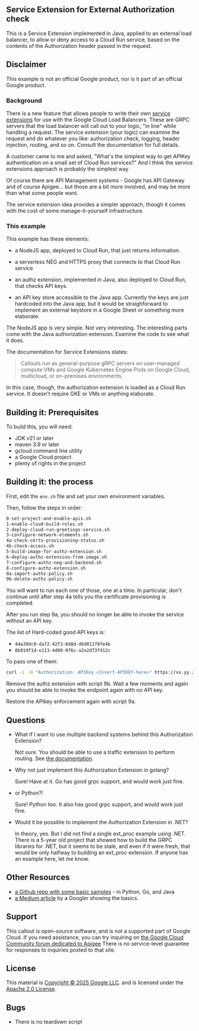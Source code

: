 ## Service Extension for External Authorization check

This is a Service Extension implemented in Java, applied to an external load
balancer, to allow or deny access to a Cloud Run service, based on the contents
of the Authorization header passed in the request.

## Disclaimer

This example is not an official Google product, nor is it part of an
official Google product.


### Background

There is a new feature that allows people to write their own [service
extensions](https://cloud.google.com/service-extensions/docs/overview) for use
with the Google Cloud Load Balancers. These are GRPC servers that the load
balancer will call out to your logic, "in line" while handling a request. The
service extension (your logic) can examine the request and do whatever you like:
authorization check, logging, header injection, routing, and so on. Consult the
documentation for full details.

A customer came to me and asked, "What's the simplest way to get APIKey
authentication on a small set of Cloud Run services?" And I think the service
extensions approach is probably the simplest way

Of course there are API Management systems - Google has API Gateway and of
course Apigee... but those are a bit more involved, and may be more than what
some people want.

The service extension idea provides a simpler approach, though it comes with the
cost of some manage-it-yourself infrastructure.

### This example

This example has these elements:

- a NodeJS app, deployed to Cloud Run, that just returns information.

- a serverless NEG and HTTPS proxy that connects to that Cloud Run service

- an authz extension, implemented in Java, also deployed to Cloud Run, that checks API keys.

- an API key store accessible to the Java app. Currently the keys are just
  hardcoded into the Java app, but it would be straighforward to implement an
  external keystore in a Google Sheet or something more elaborate.

The NodeJS app is very simple. Not very interesting.
The interesting parts come with the Java authorization extension.
Examine the code to see what it does.

The documentation for Service Extensions states:

> Callouts run as general-purpose gRPC servers on user-managed compute VMs and
> Google Kubernetes Engine Pods on Google Cloud, multicloud, or on-premises
> environments.

In this case, though, the authorization extension is loaded as a Cloud Run service.
It doesn't require GKE or VMs or anything elaborate.


## Building it: Prerequisites

To build this, you will need:

- JDK v21 or later
- maven 3.9 or later
- gcloud command line utility
- a Google Cloud project
- plenty of rights in the project

## Building it: the process

First, edit the `env.sh` file and set your own environment variables.

Then, follow the steps in order:
```sh
0-set-project-and-enable-apis.sh
1-enable-cloud-build-roles.sh
2-deploy-cloud-run-greetings-service.sh
3-configure-network-elements.sh
4a-check-certs-provisioning-status.sh
4b-check-access.sh
5-build-image-for-authz-extension.sh
6-deploy-authz-extension-from-image.sh
7-configure-authz-neg-and-backend.sh
8-configure-authz-extension.sh
9a-import-authz-policy.sh
9b-delete-authz-policy.sh
```

You will want to run each one of those, one at a time.
In particular, don't continue until after step 4a tells you the certificate provisioning is completed.

After you run step 9a, you should no longer be able to invoke the service without an API key.

The list of Hard-coded good API keys is:
- `44a39dc0-da72-42f3-8d8d-d6d01378fe4b`
- `0b919f1d-e113-4d08-976c-a2e2d73f412c`

To pass one of them:

```sh
curl -i -H "Authorization: APIKey <Insert-APIKEY-here>" https://xx.yy.zz.nip.io
```

Remove the authz extension with script 9b.
Wait a few moments and again you should be able to invoke the
endpoint again with no API key.

Restore the APIkey enforcement again with script 9a.

## Questions

- What if I want to use multiple backend systems behind this Authorization Extension?

  Not sure. You should be able to use a traffic extension to perform routing. 
  See [the documentation](https://cloud.google.com/service-extensions/docs/configure-traffic-extensions).

- Why not just implement this Authorization Extension in golang?

  Sure!  Have at it.  Go has good grpc support, and would work just fine.

- or Python?!

  Sure! Python too. It also has good grpc support, and would work just fine.

- Would it be possible to implement the Authorization Extension in .NET?

  In theory, yes. But I did not find a single ext\_proc example using
  .NET. There is a 5-year old project that showed how to build the GRPC
  libraries for .NET, but it seems to be stale, and even if it were fresh, that
  would be only halfway to building an ext\_proc extension. If anyone has an
  example here, let me know.


## Other Resources

- [a Github repo with some basic samples](https://github.com/GoogleCloudPlatform/service-extensions/) - in Python, Go, and Java
- [a Medium article](https://medium.com/google-cloud/serverless-application-authorization-using-google-cloud-load-balancer-service-extensions-39ca3d1ad84a) by a Googler showing the basics.


## Support

This callout is open-source software, and is not a supported part of Google Cloud.  If
you need assistance, you can try inquiring on [the Google Cloud Community forum
dedicated to Apigee](https://goo.gle/apigee-community) There is no service-level
guarantee for responses to inquiries posted to that site.

## License

This material is [Copyright © 2025 Google LLC](./NOTICE).
and is licensed under the [Apache 2.0 License](LICENSE).

## Bugs

- There is no teardown script
